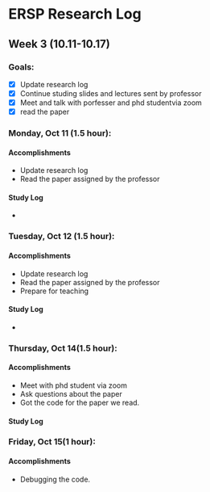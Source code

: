 # ERSP Research Log
## Week 3 (10.11-10.17)
### Goals:

- [x] Update research log
- [x] Continue studing slides and lectures sent by professor
- [x] Meet and talk with porfesser and phd studentvia zoom
- [x] read the paper

### Monday, Oct 11 (1.5 hour):
#### Accomplishments
- Update research log
- Read the paper assigned by the professor
#### Study Log
- 

### Tuesday, Oct 12 (1.5 hour):
#### Accomplishments
- Update research log
- Read the paper assigned by the professor
- Prepare for teaching
#### Study Log
- 

### Thursday, Oct 14(1.5 hour):
#### Accomplishments
- Meet with phd student via zoom
- Ask questions about the paper
- Got the code for the paper we read.
#### Study Log

### Friday, Oct 15(1 hour):
#### Accomplishments
- Debugging the code.
